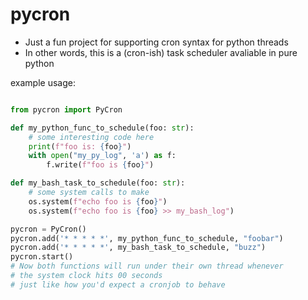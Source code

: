 # pycron

* Just a fun project for supporting cron syntax for python threads
* In other words, this is a (cron-ish) task scheduler avaliable in pure python

example usage:

```python

from pycron import PyCron

def my_python_func_to_schedule(foo: str):
    # some interesting code here
    print(f"foo is: {foo}")
    with open("my_py_log", 'a') as f:
        f.write(f"foo is {foo}")

def my_bash_task_to_schedule(foo: str):
    # some system calls to make
    os.system(f"echo foo is {foo}")
    os.system(f"echo foo is {foo} >> my_bash_log")

pycron = PyCron()
pycron.add('* * * * *', my_python_func_to_schedule, "foobar")
pycron.add('* * * * *', my_bash_task_to_schedule, "buzz")
pycron.start()
# Now both functions will run under their own thread whenever
# the system clock hits 00 seconds
# just like how you'd expect a cronjob to behave
```
